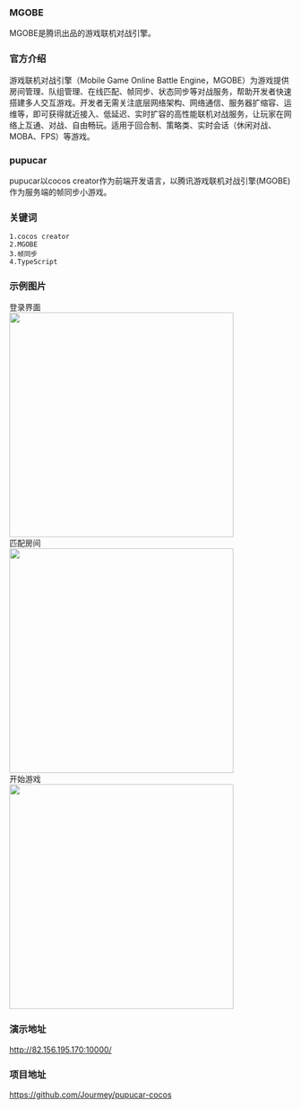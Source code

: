 ### MGOBE
MGOBE是腾讯出品的游戏联机对战引擎。

### 官方介绍
游戏联机对战引擎（Mobile Game Online Battle Engine，MGOBE）为游戏提供房间管理、队组管理、在线匹配、帧同步、状态同步等对战服务，帮助开发者快速搭建多人交互游戏。开发者无需关注底层网络架构、网络通信、服务器扩缩容、运维等，即可获得就近接入、低延迟、实时扩容的高性能联机对战服务，让玩家在网络上互通、对战、自由畅玩。适用于回合制、策略类、实时会话（休闲对战、MOBA、FPS）等游戏。

### pupucar
pupucar以cocos creator作为前端开发语言，以腾讯游戏联机对战引擎(MGOBE)作为服务端的帧同步小游戏。

### 关键词 
    1.cocos creator  
    2.MGOBE  
    3.帧同步
    4.TypeScript

### 示例图片 

<div class="image-caption">登录界面</div>
<img src="https://upload-images.jianshu.io/upload_images/19011260-ae72afe8ff3809d3.png?imageMogr2/auto-orient/strip|imageView2/2/w/1200/format/webp"
 width="400px" />
<div class="image-caption">匹配房间</div>
<img src="https://upload-images.jianshu.io/upload_images/19011260-b388048b5e7d89ed.png?imageMogr2/auto-orient/strip|imageView2/2/w/1200/format/webp"
 width="400px" />
<div class="image-caption">开始游戏</div>
<img src="https://upload-images.jianshu.io/upload_images/19011260-20824190e3d9bf6e.png?imageMogr2/auto-orient/strip|imageView2/2/w/1200/format/webp"
 width="400px" />

### 演示地址 
http://82.156.195.170:10000/

### 项目地址
https://github.com/Jourmey/pupucar-cocos